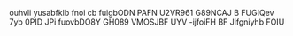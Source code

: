 ouhvli yusabfklb fnoi cb fuigbODN PAFN U2VR961 G89NCAJ B FUGIQev 7yb 0PID JPi fuovbDO8Y GH089 VMOSJBF UYV -ijfoiFH BF Jifgniyhb FOIU
